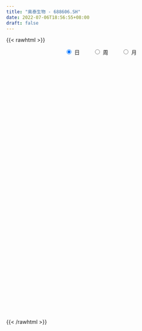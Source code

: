 ```yaml
---
title: "奥泰生物 - 688606.SH"
date: 2022-07-06T18:56:55+08:00
draft: false
---
```

{{< rawhtml >}}
    <div style="text-align: center">
        <label style="padding: 1rem;"><input style="margin-right: .5rem" type="radio" name="period" value="D" checked onclick="period_change(this)">日</label>
        <label style="padding: 1rem;"><input style="margin-right: .5rem" type="radio" name="period" value="W" onclick="period_change(this)">周</label>
        <label style="padding: 1rem;"><input style="margin-right: .5rem" type="radio" name="period" value="M" onclick="period_change(this)">月</label>
    </div>
    <div id="chart" style="height: 700px;"></div> 
    <script type="text/javascript">
        const D_v = [77863.54,44481.57,27690.95,18269.9,19081.33,10682.17,10440.01,10790.83,8600.91,8135.68,7998.18,9008.52,17616.69,9124.82,20195.65,33126.52,21041.0,20491.84,12759.3,8792.16,19188.55,34020.08,25991.73,28169.12,27549.24,14984.72,12639.24,14170.91,7393.79,6964.78,9552.42,6204.99,8744.3,11496.9,9933.05,6508.06,7370.12,7080.58,4887.42,4931.06,6567.89,8380.77,6653.48,13882.55,12127.02,8541.48,6606.06,9204.23,5767.66,7088.59,7048.76,4234.0,4208.55,8067.54,4037.28,3907.2,3448.57,6593.92,4471.33,4987.78,5238.61,3923.1,6496.86,13003.81,8377.25,12189.92,7938.81,6950.86,4792.63,3966.23,5059.62,3944.49,4123.0,4747.54,3652.48,4681.92,2436.34,2250.7,4403.44,3867.73,4541.06,5830.29,6277.67,5556.56,5419.99,3870.77,9557.28,8627.46,9802.61,7258.96,6218.01,4397.04,2674.12,2312.0,3123.04,3916.73,2751.47,4195.83,3247.25,3019.6,5003.76,11030.74,3283.39,3376.34,2969.74,3858.92,2714.56,4115.8,4416.92,2384.55,2006.4,1735.1,1916.59,1647.0,2480.98,1823.81,3526.49,2404.89,1948.05,4073.32,3094.58,4123.13,1419.17,1516.85,1905.66,4912.15,2020.32,4127.7,2159.32,1579.55,1660.84,2022.85,1814.64,1355.08,1347.53,1457.07,3740.72,2023.1,2972.91,1815.53,1463.76,1047.57,2988.04,2168.65,2329.46,4478.46,2693.61,5519.26,2690.33,2072.24,2879.51,1529.83,2544.96,2575.84,1876.84,3927.47,2208.24,1581.11,2329.7,1782.47,2124.78,3160.09,2592.32,6446.02,4810.6,6818.01,5994.17,3440.82,2778.39,2503.59,3087.03,2023.04,1433.1,1878.28,1445.17,1346.11,2385.86,1853.49,1505.84,1782.3,3371.69,28657.74,23632.57,12388.21,6491.73,4451.3,4048.74,4158.82,9339.13,6506.81,3172.79,7580.0,4953.53,20180.6,36261.1,56884.72,41602.1,36026.83,28328.1,35939.57,26208.36,31574.27,33799.09,32026.9,15618.69,12183.67,8795.81,12854.38,10810.07,10026.0,9304.88,15369.1,11130.62,16104.5,7925.43,5474.65,12697.26,8460.95,20710.74,17110.12,11648.83,8131.17,13114.47,32361.78,36781.93,18149.66,22947.0,18931.94,23738.57,13876.12,18168.03,14334.73,22369.64,36849.52,35612.23,16900.93,19958.24,14678.36,15677.98,14994.59,15972.16,8878.15,12867.93,12644.66,11859.96,7861.73,67624.55,44491.87,26349.95,20632.6,15334.04,16938.12,16369.34,18843.37,13760.85,30448.12,21017.72,11942.43,10392.89,12239.79,11870.49,9804.29,12523.38,14663.35,13007.3,28940.76,18745.58,15729.18,18491.32,12230.58,9561.11,11451.58,8051.38,9337.29,9373.08,9426.67,6221.0,6837.48,10922.88,15438.69,13242.57,7275.93,6923.2,5898.82,6803.01,5892.1,5557.26,7823.58,10318.77,11335.82,9169.01,5557.46,7800.55,7555.08,7586.85,6860.67,5009.91,5063.51,8553.27,8817.72,7806.3,9328.22,5685.67,7939.24,10419.58,5717.96,4729.15,4122.8,10024.95,6857.75,5733.74]
const D_histogram = [0.0,-1.4843988604,-2.9539011144,-3.6180950615,-4.2309742728,-4.4080728609,-4.156132106,-3.5707273873,-2.8939517082,-2.3610959716,-2.0150267198,-1.7612898881,-1.0456637638,-0.538981643,0.3844883795,1.8198498528,2.8278540276,2.926695337,2.9537421544,2.7438446885,3.0768625938,4.5604342374,5.5218855299,5.1281724652,3.4485722887,2.3674069295,1.1924956353,-0.2918166114,-1.1206627925,-1.7677259695,-1.70960281,-1.7102397356,-1.4202194175,-0.6996110787,-0.5545074123,-0.5869232031,-0.3504053513,-0.5312840887,-0.6478267965,-0.5773365306,-0.4915525252,-0.155775816,-0.0883503205,0.5708039047,1.062104112,1.1647504985,0.923224992,1.0508951347,1.0588193972,0.7546497692,0.3373757122,-0.134151998,-0.4129970082,-0.9148068621,-1.0882723252,-1.2243299583,-1.116419936,-0.6959729459,-0.4989485009,-0.2826734887,-0.3241255324,-0.2880788135,0.0008024674,0.5721325974,0.7467919764,1.0046686448,0.9389645099,0.6321834741,0.3663543074,0.23565786,0.091313226,-0.0018966795,-0.0320005455,-0.1370478866,-0.198371738,-0.3192448089,-0.3752898681,-0.3518089344,-0.1589345065,-0.0942742472,-0.1737776531,-0.4303355362,-0.8683152186,-1.0912958056,-1.0498328585,-0.9145165623,-0.3960847954,0.0260481877,0.6068654502,0.7620018339,0.6806655559,0.489563094,0.4076802172,0.3708138917,0.2356151746,0.0606501843,-0.0038468414,0.1504275715,0.1883336802,0.3046866087,0.537443119,-0.0196803888,-0.2978830621,-0.4096133159,-0.4044676165,-0.5092090881,-0.5702370763,-0.7027520417,-0.9430010753,-0.9584253567,-0.876527722,-0.7812365623,-0.6424747263,-0.4861051673,-0.3723755418,-0.2700633238,-0.2664471852,-0.1672826608,-0.1094120291,-0.2276267145,-0.3920565516,-0.4572390357,-0.5393572275,-0.5244480552,-0.4623501371,-0.6913268557,-0.8811189219,-1.2041483308,-1.2629872998,-1.1592082528,-0.9901249446,-0.9341359255,-0.7488125269,-0.5268091768,-0.3267141599,-0.20242601,0.1707895704,0.3629004112,0.6565149485,0.8168961348,0.9154087514,0.9327930361,0.7207917417,0.6227373505,0.6470485707,0.9795178229,1.0215190367,1.3836427405,1.5726409669,1.6249574693,1.4664575361,1.3288454002,1.2308466616,1.1810685692,1.1569645629,1.3288213573,1.3025874223,1.240583328,1.0793626341,1.0463793157,1.0580171147,1.1080027673,1.1111462251,1.2679419919,1.188931811,1.1696861125,1.138379326,0.8477560212,0.5534051664,0.2377018061,-0.2042886505,-0.6130913745,-0.7759632028,-0.7329022413,-0.6902651718,-0.6179231627,-0.4278765033,-0.4066148417,-0.3758221894,-0.4259671697,-0.3439151068,1.045329901,1.8429853811,1.6539373136,1.3133466653,0.8792312956,0.5387139289,0.3156042804,0.4961482846,0.3358058936,0.2432203355,-0.1204093786,-0.2401946485,0.570601228,2.754322253,5.5546461498,7.3803004033,7.7971238871,9.9952521558,10.223480968,6.8996297935,3.3981990199,0.5503074349,-2.6697448888,-4.8141351151,-6.3696200719,-7.1204218987,-7.3278693673,-7.3369314009,-7.2095573027,-6.6129412916,-5.7550094992,-5.1403952722,-4.9598051191,-4.5478084447,-4.0549714778,-3.2721497778,-2.6870419187,-1.7845363276,-0.9101303741,-0.8169634106,-0.5553328551,-0.6747272162,0.6443261617,2.3399734414,2.9744776146,3.3448167102,3.3942714473,3.8059941525,3.8682423845,3.1339426237,2.0580913046,1.8249973885,3.4760161755,3.4929416179,2.7786581793,1.3627620196,0.3178729286,-0.001998453,-0.2348523751,-1.2243096159,-1.7156337204,-1.7278633507,-1.8947137781,-1.9750193521,-0.1410186419,1.714664645,1.794774891,1.6471474804,1.4328771695,0.8618855875,0.2267403219,0.0538613532,-0.1266630023,-0.2754238436,0.2933808754,-0.3229206399,-0.5079204093,-0.7084850899,-1.3476568993,-1.9341525878,-2.4875782212,-3.1062103892,-3.0695195868,-2.299200413,-3.2274119251,-3.1935258005,-2.6902356987,-2.0342375465,-1.6402998071,-1.3088278949,-1.0545141105,-0.756743205,-0.6160122523,-0.6039349445,-0.7457803613,-0.8996611613,-0.9718344076,-0.6472865226,0.0935371373,0.1321462259,0.097161782,-0.0225422996,-0.1398809434,-0.1184408633,-0.1206373231,-0.0447229967,0.1209444002,0.5253600588,0.6064682571,0.4524960944,0.2884082949,0.2937650788,0.3609800721,0.2820163363,0.2368189802,0.2541822501,0.2665099295,0.491407788,0.4135198703,0.3481033231,0.2254927112,0.1839902101,0.1127561939,-0.10637649,-0.2711859953,-0.3071734409,-0.3332213967,-0.0439515541,0.0360490914,0.1427047952]
const D_fast = [0.0,-1.8554985755,-4.0634761081,-5.6321938205,-7.3028166001,-8.5819334034,-9.369025675,-9.6763028031,-9.723015051,-9.7804333074,-9.9381207355,-10.1247063759,-9.6704961924,-9.2985594824,-8.2789673651,-6.3886434285,-4.6736757469,-3.8431606032,-3.0776782472,-2.601614541,-1.4993809873,1.1242992157,3.4662218907,4.3545519422,3.5370948379,3.0477812111,2.1709938258,0.6137274262,-0.495284453,-1.5842791224,-1.9535566654,-2.3817535249,-2.4467880612,-1.9010824921,-1.8946056788,-2.0737522703,-1.9248357563,-2.2385355159,-2.5170349228,-2.5908787895,-2.6279829154,-2.3311501603,-2.2858122449,-1.4839570435,-0.7271308082,-0.3332967971,-0.3440160556,0.0463778707,0.3190069826,0.2034997969,-0.1294303321,-0.6344960418,-1.016590304,-1.7471018734,-2.1926354179,-2.6347755406,-2.8059705023,-2.5595167486,-2.4872294288,-2.3416227888,-2.4641062157,-2.5000792001,-2.2109973024,-1.496634023,-1.1352766499,-0.6262328204,-0.4571958277,-0.605930995,-0.7801715848,-0.8519535673,-0.9734698947,-1.0671539701,-1.1052579725,-1.2445672852,-1.3554840712,-1.5561683443,-1.7060358705,-1.7705071703,-1.6173663691,-1.5762746717,-1.6992224908,-2.063364258,-2.718422745,-3.2142272834,-3.4352225509,-3.5285353953,-3.1091248273,-2.6804797973,-1.9479461721,-1.6023093299,-1.5134792191,-1.5821909075,-1.5621537299,-1.5063165825,-1.5826115059,-1.7424139502,-1.8078726862,-1.6159913805,-1.5310018517,-1.338477271,-0.971359981,-1.533403586,-1.8860770248,-2.1002106076,-2.1961818123,-2.428225556,-2.6318128132,-2.940015789,-3.4160150915,-3.671045712,-3.8082800078,-3.9082979887,-3.9301548343,-3.895311567,-3.874675827,-3.83987944,-3.9028750976,-3.8455312385,-3.815013614,-3.9901349781,-4.2525789531,-4.4320711961,-4.6490286948,-4.7652315363,-4.8187211525,-5.2205295851,-5.6306013817,-6.2546678733,-6.6292536673,-6.8152766834,-6.8937246114,-7.0712695736,-7.0731493068,-6.9828482508,-6.864431774,-6.7907501266,-6.3748371536,-6.09200121,-5.6342579355,-5.2696527156,-4.9422879111,-4.6917053674,-4.7235087263,-4.6658787799,-4.479805417,-3.9024567091,-3.6050757361,-2.8970413472,-2.314882879,-1.8563270093,-1.6482125586,-1.4536133443,-1.2439004176,-0.9984113677,-0.7332742332,-0.2292120996,0.0702008211,0.3183425587,0.4269625234,0.6555740339,0.9317161116,1.2587024561,1.53963247,2.0134137349,2.2316365067,2.5048123364,2.7581003814,2.6794160819,2.5234165186,2.2671386099,1.7740759907,1.212000423,0.855137794,0.7149731952,0.5850439717,0.5029051901,0.5859827238,0.5055906749,0.4424277799,0.2857910072,0.2818642934,1.9324417764,3.1908436018,3.4152798627,3.4030258807,3.1887183349,2.9828794504,2.838670872,3.1432519473,3.0668610298,3.0350805555,2.6413484968,2.4615145647,3.4149607482,6.2872623365,10.4762477708,14.146977125,16.5130815806,21.2100228882,23.9941219425,22.3951782164,19.7432971978,17.0329824715,13.1454939256,9.7975699205,6.6496799458,4.1187726443,2.0793578338,0.23606295,-1.4389522775,-2.4955715893,-3.0763921716,-3.7468767627,-4.8062378894,-5.5311933261,-6.0520992287,-6.0873149731,-6.1739675937,-5.7175960845,-5.0707227245,-5.1817966137,-5.058999272,-5.3470754371,-3.8669405187,-1.5862998788,-0.2081763018,0.9983669713,1.8963895702,3.2596108136,4.2889196417,4.3381055368,3.7767770439,3.9999324749,6.5199553057,7.4101161526,7.3904972588,6.3152916041,5.3498707451,5.0294997503,4.7379327344,3.4423980897,2.522165555,2.0779700871,1.4374412152,0.8633808031,2.6621268529,4.946476301,5.4752802697,5.7394397293,5.8833887107,5.5278685256,4.9494083405,4.78999471,4.577804604,4.3601878018,5.0023377397,4.3053060643,3.9933261926,3.6156402396,2.6395542054,1.5695203699,0.3942001812,-1.0009845841,-1.7316736784,-1.5361546079,-3.2712191012,-4.0357144267,-4.2049832496,-4.057544484,-4.0736816963,-4.0694167579,-4.0787315012,-3.9701463969,-3.9834185073,-4.1223249356,-4.4506154428,-4.8294115331,-5.1445433813,-4.981817127,-4.2176091827,-4.1459635376,-4.1566575361,-4.2819971926,-4.4343060722,-4.4424762079,-4.4748319985,-4.4100984213,-4.2141949244,-3.678439251,-3.4457139884,-3.4865621275,-3.5785478533,-3.4997497997,-3.3422897884,-3.3507494401,-3.3367420511,-3.2558332187,-3.1768780569,-2.8291282514,-2.8036362016,-2.782026918,-2.8482643521,-2.8437693006,-2.8868142683,-3.1325410747,-3.3651470789,-3.4779278847,-3.5872811896,-3.3089992355,-3.2199863173,-3.0776544147]
const D_slow = [0.0,-0.3710997151,-1.1095749937,-2.0140987591,-3.0718423273,-4.1738605425,-5.212893569,-6.1055754158,-6.8290633429,-7.4193373358,-7.9230940157,-8.3634164877,-8.6248324287,-8.7595778394,-8.6634557446,-8.2084932814,-7.5015297745,-6.7698559402,-6.0314204016,-5.3454592295,-4.576243581,-3.4361350217,-2.0556636392,-0.7736205229,0.0885225492,0.6803742816,0.9784981904,0.9055440376,0.6253783395,0.1834468471,-0.2439538554,-0.6715137893,-1.0265686437,-1.2014714133,-1.3400982664,-1.4868290672,-1.574430405,-1.7072514272,-1.8692081263,-2.013542259,-2.1364303903,-2.1753743443,-2.1974619244,-2.0547609482,-1.7892349202,-1.4980472956,-1.2672410476,-1.0045172639,-0.7398124146,-0.5511499723,-0.4668060443,-0.5003440438,-0.6035932958,-0.8322950113,-1.1043630927,-1.4104455822,-1.6895505662,-1.8635438027,-1.9882809279,-2.0589493001,-2.1399806832,-2.2120003866,-2.2117997697,-2.0687666204,-1.8820686263,-1.6309014651,-1.3961603376,-1.2381144691,-1.1465258922,-1.0876114273,-1.0647831207,-1.0652572906,-1.073257427,-1.1075193986,-1.1571123332,-1.2369235354,-1.3307460024,-1.418698236,-1.4584318626,-1.4820004244,-1.5254448377,-1.6330287218,-1.8501075264,-2.1229314778,-2.3853896924,-2.614018833,-2.7130400318,-2.7065279849,-2.5548116224,-2.3643111639,-2.1941447749,-2.0717540014,-1.9698339471,-1.8771304742,-1.8182266805,-1.8030641345,-1.8040258448,-1.766418952,-1.7193355319,-1.6431638797,-1.5088031,-1.5137231972,-1.5881939627,-1.6905972917,-1.7917141958,-1.9190164678,-2.0615757369,-2.2372637473,-2.4730140161,-2.7126203553,-2.9317522858,-3.1270614264,-3.287680108,-3.4092063998,-3.5023002852,-3.5698161162,-3.6364279125,-3.6782485777,-3.7056015849,-3.7625082636,-3.8605224015,-3.9748321604,-4.1096714673,-4.2407834811,-4.3563710154,-4.5292027293,-4.7494824598,-5.0505195425,-5.3662663674,-5.6560684306,-5.9035996668,-6.1371336482,-6.3243367799,-6.4560390741,-6.5377176141,-6.5883241166,-6.545626724,-6.4549016212,-6.290772884,-6.0865488503,-5.8576966625,-5.6244984035,-5.444300468,-5.2886161304,-5.1268539877,-4.881974532,-4.6265947728,-4.2806840877,-3.887523846,-3.4812844786,-3.1146700946,-2.7824587446,-2.4747470792,-2.1794799369,-1.8902387961,-1.5580334568,-1.2323866012,-0.9222407692,-0.6524001107,-0.3908052818,-0.1263010031,0.1506996887,0.428486245,0.745471743,1.0427046957,1.3351262238,1.6197210554,1.8316600607,1.9700113523,2.0294368038,1.9783646412,1.8250917975,1.6311009968,1.4478754365,1.2753091435,1.1208283529,1.013859227,0.9122055166,0.8182499693,0.7117581769,0.6257794002,0.8871118754,1.3478582207,1.7613425491,2.0896792154,2.3094870393,2.4441655215,2.5230665916,2.6471036628,2.7310551362,2.79186022,2.7617578754,2.7017092132,2.8443595202,3.5329400835,4.921601621,6.7666767218,8.7159576935,11.2147707325,13.7706409745,15.4955484229,16.3450981778,16.4826750366,15.8152388144,14.6117050356,13.0193000176,11.239194543,9.4072272011,7.5729943509,5.7706050252,4.1173697023,2.6786173275,1.3935185095,0.1535672297,-0.9833848814,-1.9971277509,-2.8151651953,-3.486925675,-3.9330597569,-4.1605923504,-4.3648332031,-4.5036664169,-4.6723482209,-4.5112666805,-3.9262733201,-3.1826539165,-2.3464497389,-1.4978818771,-0.546383339,0.4206772572,1.2041629131,1.7186857392,2.1749350864,3.0439391302,3.9171745347,4.6118390795,4.9525295844,5.0319978166,5.0314982033,4.9727851095,4.6667077056,4.2377992755,3.8058334378,3.3321549933,2.8384001552,2.8031454948,3.231811656,3.6805053788,4.0922922489,4.4505115412,4.6659829381,4.7226680186,4.7361333569,4.7044676063,4.6356116454,4.7089568643,4.6282267043,4.5012466019,4.3241253295,3.9872111047,3.5036729577,2.8817784024,2.1052258051,1.3378459084,0.7630458051,-0.0438071761,-0.8421886263,-1.5147475509,-2.0233069375,-2.4333818893,-2.760588863,-3.0242173907,-3.2134031919,-3.367406255,-3.5183899911,-3.7048350814,-3.9297503718,-4.1727089737,-4.3345306043,-4.31114632,-4.2781097635,-4.253819318,-4.2594548929,-4.2944251288,-4.3240353446,-4.3541946754,-4.3653754246,-4.3351393245,-4.2037993098,-4.0521822455,-3.9390582219,-3.8669561482,-3.7935148785,-3.7032698605,-3.6327657764,-3.5735610313,-3.5100154688,-3.4433879864,-3.3205360394,-3.2171560719,-3.1301302411,-3.0737570633,-3.0277595108,-2.9995704623,-3.0261645848,-3.0939610836,-3.1707544438,-3.254059793,-3.2650476815,-3.2560354086,-3.2203592099]
const D_data = [['2021-03-25', 145.0, 173.94, 141.0, 229.98],['2021-03-26', 156.0, 150.68, 150.45, 162.99],['2021-03-29', 146.12, 140.96, 140.55, 148.35],['2021-03-30', 140.01, 142.4, 140.01, 147.8],['2021-03-31', 142.82, 136.06, 135.83, 143.3],['2021-04-01', 136.82, 135.39, 134.02, 137.75],['2021-04-02', 135.62, 136.86, 134.0, 136.89],['2021-04-06', 137.1, 139.4, 135.4, 140.85],['2021-04-07', 140.0, 140.45, 138.64, 141.6],['2021-04-08', 140.1, 138.8, 138.68, 140.45],['2021-04-09', 139.0, 135.99, 135.7, 139.0],['2021-04-12', 136.6, 133.78, 133.67, 137.55],['2021-04-13', 133.95, 139.86, 133.88, 141.61],['2021-04-14', 139.06, 138.68, 136.51, 140.88],['2021-04-15', 138.89, 146.48, 136.86, 149.8],['2021-04-16', 146.0, 158.98, 145.02, 172.0],['2021-04-19', 159.0, 161.0, 151.78, 163.75],['2021-04-20', 161.0, 153.9, 153.49, 168.5],['2021-04-21', 152.02, 154.79, 150.85, 157.5],['2021-04-22', 153.3, 152.8, 152.01, 155.99],['2021-04-23', 153.25, 161.57, 153.01, 163.99],['2021-04-26', 165.41, 183.42, 165.41, 191.88],['2021-04-27', 182.21, 187.17, 179.0, 191.85],['2021-04-28', 179.0, 175.8, 170.0, 179.99],['2021-04-29', 175.99, 157.45, 156.51, 176.0],['2021-04-30', 156.49, 159.85, 156.49, 164.71],['2021-05-06', 162.51, 154.1, 151.01, 163.6],['2021-05-07', 156.49, 143.5, 143.0, 156.49],['2021-05-10', 144.8, 144.98, 143.15, 147.76],['2021-05-11', 144.9, 142.15, 139.01, 144.9],['2021-05-12', 142.0, 147.99, 141.1, 149.18],['2021-05-13', 145.05, 145.97, 145.03, 148.3],['2021-05-14', 148.0, 149.02, 147.0, 152.33],['2021-05-17', 149.05, 156.15, 149.05, 157.8],['2021-05-18', 156.08, 150.6, 148.91, 156.08],['2021-05-19', 151.02, 148.02, 147.08, 151.92],['2021-05-20', 147.6, 151.35, 146.53, 152.52],['2021-05-21', 151.75, 145.68, 144.66, 151.99],['2021-05-24', 144.51, 144.95, 143.05, 146.99],['2021-05-25', 146.0, 146.4, 145.03, 147.69],['2021-05-26', 146.3, 146.29, 144.02, 147.46],['2021-05-27', 145.83, 150.0, 145.05, 150.07],['2021-05-28', 150.0, 147.32, 146.21, 150.7],['2021-05-31', 150.02, 156.6, 149.33, 157.4],['2021-06-01', 156.69, 158.0, 153.6, 158.55],['2021-06-02', 157.7, 155.4, 154.32, 157.7],['2021-06-03', 155.4, 151.35, 151.01, 155.54],['2021-06-04', 151.8, 156.3, 151.35, 157.75],['2021-06-07', 156.99, 155.89, 154.35, 158.2],['2021-06-08', 155.1, 151.81, 151.5, 156.73],['2021-06-09', 152.39, 148.8, 147.61, 152.72],['2021-06-10', 147.46, 145.72, 144.34, 147.46],['2021-06-11', 146.77, 145.8, 145.16, 147.09],['2021-06-15', 145.75, 140.25, 139.8, 145.75],['2021-06-16', 140.93, 141.59, 140.01, 142.8],['2021-06-17', 141.18, 140.11, 139.16, 142.4],['2021-06-18', 140.12, 141.93, 139.75, 142.1],['2021-06-21', 142.2, 146.3, 141.31, 147.28],['2021-06-22', 146.6, 144.42, 143.33, 147.5],['2021-06-23', 143.99, 145.18, 143.99, 146.88],['2021-06-24', 145.3, 141.88, 141.02, 145.3],['2021-06-25', 141.87, 142.28, 141.4, 142.89],['2021-06-28', 142.25, 145.9, 141.57, 146.84],['2021-06-29', 145.0, 151.7, 145.0, 153.58],['2021-06-30', 150.64, 149.0, 148.0, 151.7],['2021-07-01', 148.38, 151.67, 148.38, 155.87],['2021-07-02', 150.63, 148.7, 147.98, 153.7],['2021-07-05', 148.0, 145.11, 144.25, 148.8],['2021-07-06', 145.1, 144.3, 143.0, 146.35],['2021-07-07', 144.3, 145.0, 143.48, 146.31],['2021-07-08', 144.99, 144.06, 143.01, 146.36],['2021-07-09', 143.06, 143.94, 142.42, 145.46],['2021-07-12', 145.1, 144.23, 143.34, 145.95],['2021-07-13', 143.8, 142.7, 141.55, 144.87],['2021-07-14', 142.7, 142.5, 142.0, 144.55],['2021-07-15', 142.2, 140.88, 139.13, 142.29],['2021-07-16', 141.75, 140.75, 140.13, 141.75],['2021-07-19', 140.05, 141.17, 140.05, 141.48],['2021-07-20', 141.17, 143.47, 141.0, 143.85],['2021-07-21', 143.07, 142.25, 141.31, 143.49],['2021-07-22', 142.24, 140.08, 139.62, 142.25],['2021-07-23', 140.08, 136.48, 136.3, 140.65],['2021-07-26', 135.77, 131.55, 129.04, 135.77],['2021-07-27', 130.5, 131.38, 128.9, 135.54],['2021-07-28', 132.96, 133.02, 127.88, 134.84],['2021-07-29', 134.8, 133.53, 132.8, 134.8],['2021-07-30', 133.33, 139.2, 130.31, 140.49],['2021-08-02', 143.0, 140.01, 139.78, 147.5],['2021-08-03', 139.51, 144.6, 139.03, 145.5],['2021-08-04', 144.0, 141.46, 140.78, 144.0],['2021-08-05', 141.45, 138.95, 138.47, 143.85],['2021-08-06', 138.7, 137.0, 135.68, 139.6],['2021-08-09', 137.1, 137.7, 136.06, 139.7],['2021-08-10', 137.55, 137.98, 137.04, 138.5],['2021-08-11', 137.88, 136.26, 136.11, 137.88],['2021-08-12', 136.18, 134.78, 134.44, 136.73],['2021-08-13', 134.56, 135.28, 134.56, 137.19],['2021-08-16', 136.29, 138.07, 134.0, 139.58],['2021-08-17', 138.5, 137.02, 136.0, 138.95],['2021-08-18', 136.0, 138.38, 135.21, 138.46],['2021-08-19', 138.01, 140.9, 138.01, 141.28],['2021-08-20', 136.85, 130.11, 129.88, 136.85],['2021-08-23', 130.88, 130.99, 128.11, 131.52],['2021-08-24', 130.99, 131.5, 130.2, 132.4],['2021-08-25', 131.58, 132.1, 130.7, 132.99],['2021-08-26', 133.0, 129.82, 129.5, 133.0],['2021-08-27', 129.2, 129.2, 128.9, 130.61],['2021-08-30', 129.0, 126.96, 126.6, 129.2],['2021-08-31', 126.08, 123.6, 122.8, 127.49],['2021-09-01', 123.27, 124.59, 121.58, 125.59],['2021-09-02', 124.99, 124.85, 123.4, 125.0],['2021-09-03', 125.59, 124.4, 123.5, 125.59],['2021-09-06', 124.4, 124.55, 123.52, 125.3],['2021-09-07', 124.57, 124.64, 124.32, 124.96],['2021-09-08', 124.71, 124.0, 123.65, 125.49],['2021-09-09', 124.9, 123.68, 123.51, 124.9],['2021-09-10', 124.0, 122.0, 121.76, 124.0],['2021-09-13', 122.99, 122.78, 122.5, 123.8],['2021-09-14', 122.81, 122.05, 121.74, 123.37],['2021-09-15', 122.99, 119.01, 118.68, 122.99],['2021-09-16', 118.55, 116.87, 116.51, 119.28],['2021-09-17', 115.6, 116.59, 113.12, 117.55],['2021-09-22', 115.03, 115.0, 114.35, 116.59],['2021-09-23', 115.8, 115.01, 114.22, 115.91],['2021-09-24', 115.05, 114.8, 114.52, 116.98],['2021-09-27', 113.27, 109.6, 109.0, 113.27],['2021-09-28', 109.5, 107.66, 107.13, 109.6],['2021-09-29', 107.65, 103.06, 103.06, 108.1],['2021-09-30', 103.19, 103.6, 103.0, 104.8],['2021-10-08', 104.0, 104.0, 102.11, 104.69],['2021-10-11', 104.03, 103.87, 103.64, 105.35],['2021-10-12', 103.89, 101.43, 101.1, 103.91],['2021-10-13', 100.43, 102.14, 100.43, 102.55],['2021-10-14', 101.99, 102.28, 101.5, 102.98],['2021-10-15', 102.6, 101.88, 101.61, 102.6],['2021-10-18', 101.88, 100.66, 100.1, 101.88],['2021-10-19', 100.2, 104.18, 100.2, 105.89],['2021-10-20', 103.8, 102.73, 102.0, 103.8],['2021-10-21', 103.0, 104.82, 102.74, 105.76],['2021-10-22', 105.55, 104.09, 103.24, 105.55],['2021-10-25', 103.5, 103.86, 102.9, 104.56],['2021-10-26', 103.2, 103.08, 101.89, 103.8],['2021-10-27', 103.1, 99.55, 99.45, 103.5],['2021-10-28', 98.55, 99.91, 98.55, 101.69],['2021-10-29', 99.36, 101.01, 98.55, 101.68],['2021-11-01', 102.34, 105.78, 102.15, 106.1],['2021-11-02', 106.21, 103.28, 103.11, 106.21],['2021-11-03', 104.11, 108.72, 104.11, 110.0],['2021-11-04', 109.0, 108.65, 107.33, 109.34],['2021-11-05', 108.43, 108.35, 107.61, 109.41],['2021-11-08', 107.51, 106.19, 105.51, 108.74],['2021-11-09', 105.38, 106.35, 105.0, 107.36],['2021-11-10', 107.0, 106.86, 104.18, 107.8],['2021-11-11', 105.73, 107.7, 105.73, 108.1],['2021-11-12', 107.93, 108.47, 107.34, 108.55],['2021-11-15', 108.66, 112.08, 108.46, 113.18],['2021-11-16', 112.42, 110.85, 110.1, 112.42],['2021-11-17', 111.12, 111.03, 110.1, 111.5],['2021-11-18', 111.03, 110.0, 110.0, 111.98],['2021-11-19', 111.69, 111.86, 110.08, 112.42],['2021-11-22', 111.11, 113.17, 111.11, 113.6],['2021-11-23', 113.0, 114.69, 112.2, 115.76],['2021-11-24', 114.45, 115.18, 113.19, 115.84],['2021-11-25', 115.18, 118.58, 114.65, 119.87],['2021-11-26', 119.55, 116.95, 116.16, 120.58],['2021-11-29', 120.07, 118.55, 118.28, 123.99],['2021-11-30', 117.51, 119.4, 116.0, 120.4],['2021-12-01', 118.69, 116.32, 116.32, 118.95],['2021-12-02', 115.88, 115.52, 115.52, 118.5],['2021-12-03', 116.5, 114.2, 113.89, 116.5],['2021-12-06', 114.27, 110.86, 110.81, 114.85],['2021-12-07', 112.0, 108.91, 108.3, 112.0],['2021-12-08', 109.08, 110.13, 109.08, 110.88],['2021-12-09', 110.1, 112.0, 110.0, 113.0],['2021-12-10', 111.67, 111.85, 110.48, 112.02],['2021-12-13', 111.89, 112.18, 111.88, 112.97],['2021-12-14', 112.2, 114.1, 112.18, 114.6],['2021-12-15', 114.6, 112.36, 112.36, 114.9],['2021-12-16', 112.34, 112.43, 111.8, 113.0],['2021-12-17', 113.43, 111.15, 111.0, 113.43],['2021-12-20', 111.6, 112.68, 111.18, 114.46],['2021-12-21', 112.01, 133.45, 111.8, 135.22],['2021-12-22', 128.15, 133.29, 128.0, 138.68],['2021-12-23', 133.49, 124.2, 123.5, 134.97],['2021-12-24', 125.4, 122.33, 120.29, 125.85],['2021-12-27', 122.9, 120.25, 120.01, 123.5],['2021-12-28', 120.39, 120.23, 118.26, 121.48],['2021-12-29', 121.54, 120.87, 119.33, 123.3],['2021-12-30', 121.88, 126.51, 121.88, 127.78],['2021-12-31', 126.26, 123.01, 122.58, 127.31],['2022-01-04', 123.01, 123.8, 122.13, 125.8],['2022-01-05', 123.0, 119.61, 117.55, 124.3],['2022-01-06', 118.51, 121.6, 118.51, 121.93],['2022-01-07', 121.6, 135.67, 121.6, 139.59],['2022-01-10', 149.98, 162.8, 149.98, 162.8],['2022-01-11', 169.0, 188.0, 154.66, 195.36],['2022-01-12', 179.41, 194.37, 173.3, 200.6],['2022-01-13', 194.4, 190.0, 181.0, 206.04],['2022-01-14', 189.0, 228.0, 189.0, 228.0],['2022-01-17', 225.0, 219.8, 213.0, 235.91],['2022-01-18', 212.0, 175.84, 175.84, 212.0],['2022-01-19', 166.66, 161.5, 159.0, 172.0],['2022-01-20', 161.97, 156.39, 154.98, 172.99],['2022-01-21', 156.7, 136.71, 135.01, 156.7],['2022-01-24', 135.1, 134.8, 132.03, 138.15],['2022-01-25', 135.98, 129.62, 129.53, 137.98],['2022-01-26', 132.7, 129.76, 128.2, 134.79],['2022-01-27', 130.64, 129.64, 126.6, 133.27],['2022-01-28', 129.0, 126.86, 124.75, 131.75],['2022-02-07', 126.6, 124.0, 121.02, 127.77],['2022-02-08', 123.61, 127.0, 123.01, 127.41],['2022-02-09', 126.11, 129.74, 122.29, 131.47],['2022-02-10', 128.45, 126.6, 126.05, 133.0],['2022-02-11', 126.6, 119.37, 118.59, 126.6],['2022-02-14', 118.3, 120.0, 117.6, 122.89],['2022-02-15', 121.8, 119.8, 118.21, 121.8],['2022-02-16', 120.61, 123.61, 117.7, 126.66],['2022-02-17', 123.4, 122.0, 121.66, 124.69],['2022-02-18', 122.02, 127.69, 120.4, 133.0],['2022-02-21', 129.52, 130.5, 126.0, 132.0],['2022-02-22', 128.0, 122.03, 122.03, 128.33],['2022-02-23', 123.0, 123.92, 122.03, 124.88],['2022-02-24', 123.6, 118.38, 116.01, 126.3],['2022-02-25', 119.01, 139.0, 119.0, 141.96],['2022-02-28', 138.74, 152.5, 136.0, 155.77],['2022-03-01', 152.05, 147.15, 145.0, 152.05],['2022-03-02', 144.99, 148.71, 137.0, 153.66],['2022-03-03', 149.93, 148.26, 147.0, 155.54],['2022-03-04', 147.12, 156.8, 146.02, 163.8],['2022-03-07', 156.6, 156.78, 153.8, 162.0],['2022-03-08', 155.63, 147.9, 141.4, 158.78],['2022-03-09', 146.0, 141.0, 136.36, 150.69],['2022-03-10', 145.2, 149.85, 139.0, 154.0],['2022-03-11', 150.0, 179.82, 146.98, 179.82],['2022-03-14', 179.98, 167.16, 158.0, 182.0],['2022-03-15', 160.51, 159.23, 156.99, 169.3],['2022-03-16', 158.0, 147.0, 139.88, 161.85],['2022-03-17', 147.0, 146.36, 145.01, 155.38],['2022-03-18', 148.0, 152.59, 143.03, 153.0],['2022-03-21', 158.0, 152.8, 150.13, 158.0],['2022-03-22', 155.0, 140.1, 139.58, 155.88],['2022-03-23', 137.58, 141.78, 137.3, 144.0],['2022-03-24', 141.62, 145.61, 138.1, 151.8],['2022-03-25', 144.2, 142.24, 142.0, 146.99],['2022-03-28', 144.1, 141.54, 140.0, 146.41],['2022-03-29', 169.85, 169.85, 169.85, 169.85],['2022-03-30', 201.19, 181.2, 178.55, 201.19],['2022-03-31', 180.0, 166.1, 161.87, 187.96],['2022-04-01', 164.38, 165.0, 162.0, 169.54],['2022-04-06', 169.7, 165.03, 164.51, 169.91],['2022-04-07', 164.0, 160.0, 159.07, 165.08],['2022-04-08', 160.0, 157.03, 155.58, 164.77],['2022-04-11', 158.43, 161.42, 156.25, 164.6],['2022-04-12', 165.58, 161.01, 153.52, 167.9],['2022-04-13', 159.89, 161.02, 157.17, 164.49],['2022-04-14', 162.1, 171.83, 159.01, 179.6],['2022-04-15', 169.78, 157.5, 157.3, 171.19],['2022-04-18', 157.9, 161.05, 155.63, 163.38],['2022-04-19', 161.66, 159.95, 157.09, 163.8],['2022-04-20', 160.69, 151.94, 151.5, 161.88],['2022-04-21', 152.01, 148.49, 147.0, 154.99],['2022-04-22', 148.29, 144.49, 143.45, 149.9],['2022-04-25', 144.49, 138.6, 138.18, 146.79],['2022-04-26', 139.24, 143.0, 137.5, 147.88],['2022-04-27', 141.32, 152.38, 138.5, 152.43],['2022-04-28', 141.88, 128.49, 123.17, 141.88],['2022-04-29', 129.0, 135.48, 128.9, 136.96],['2022-05-05', 136.27, 140.29, 134.04, 142.88],['2022-05-06', 138.0, 143.2, 136.81, 150.88],['2022-05-09', 143.01, 140.97, 139.81, 146.66],['2022-05-10', 140.8, 140.6, 137.53, 141.78],['2022-05-11', 140.98, 139.86, 139.3, 144.37],['2022-05-12', 139.0, 140.73, 138.61, 142.37],['2022-05-13', 140.74, 138.93, 137.56, 143.0],['2022-05-16', 139.97, 136.75, 136.39, 141.72],['2022-05-17', 136.76, 133.41, 130.69, 136.76],['2022-05-18', 134.0, 131.25, 131.0, 134.0],['2022-05-19', 130.13, 130.33, 127.09, 130.68],['2022-05-20', 131.66, 134.73, 131.0, 135.77],['2022-05-23', 137.32, 142.0, 136.0, 144.6],['2022-05-24', 142.49, 134.79, 133.85, 144.6],['2022-05-25', 135.5, 133.36, 131.66, 135.9],['2022-05-26', 133.6, 131.3, 129.18, 133.6],['2022-05-27', 132.0, 130.01, 129.02, 132.88],['2022-05-30', 129.0, 130.77, 126.9, 130.77],['2022-05-31', 131.31, 129.81, 128.2, 132.94],['2022-06-01', 129.88, 130.3, 128.65, 132.0],['2022-06-02', 130.19, 131.49, 128.22, 131.56],['2022-06-06', 133.0, 135.68, 132.0, 135.95],['2022-06-07', 131.58, 132.81, 129.36, 134.81],['2022-06-08', 134.05, 129.52, 128.59, 134.05],['2022-06-09', 128.58, 128.27, 128.13, 130.73],['2022-06-10', 126.0, 129.65, 125.55, 130.76],['2022-06-13', 129.05, 130.35, 127.59, 131.55],['2022-06-14', 128.9, 128.22, 125.02, 130.33],['2022-06-15', 128.18, 128.0, 128.0, 129.94],['2022-06-16', 128.02, 128.4, 127.32, 130.25],['2022-06-17', 127.58, 128.13, 125.71, 128.66],['2022-06-20', 128.05, 131.26, 126.88, 131.57],['2022-06-21', 131.99, 127.76, 126.36, 131.99],['2022-06-22', 128.46, 127.38, 127.01, 130.7],['2022-06-23', 127.91, 125.94, 124.8, 127.98],['2022-06-24', 125.96, 126.24, 125.53, 127.44],['2022-06-27', 126.31, 125.25, 124.91, 126.89],['2022-06-28', 125.5, 122.18, 120.07, 126.19],['2022-06-29', 122.16, 121.23, 121.22, 124.17],['2022-06-30', 121.01, 121.62, 120.66, 122.59],['2022-07-01', 121.5, 120.86, 120.38, 122.26],['2022-07-04', 122.45, 124.91, 120.7, 125.65],['2022-07-05', 124.57, 122.82, 121.82, 124.58],['2022-07-06', 123.11, 123.27, 122.35, 124.85]]
const W_v = [122345.11,86164.36,35525.6,89072.2,82272.85,130714.89,26810.15,38860.28,42388.71,31420.62,50361.34,28347.56,19460.59,25214.74,48006.65,24713.83,19641.28,20893.22,30682.27,36304.08,14777.36,26497.18,16202.95,14658.77,11394.87,15643.97,4841.68,13219.49,1579.55,8200.94,12009.33,9997.48,17453.9,11406.98,11828.99,19133.81,21534.98,9866.62,8873.6,74541.94,28504.8,35886.92,199102.85,159548.19,60262.62,61935.1,55269.03,82366.37,120549.1,105598.04,102827.74,65357.49,158188.06,52904.76,100439.4,56249.89,87880.37,34220.5,50631.94,42781.11,48779.21,26075.95,44181.61,32076.02,40191.18,32928.73,22616.44]
const W_histogram = [0.0,-0.881960114,-1.4420330225,-0.2450171756,0.6892364158,1.1331955588,0.3103393646,0.1315883223,-0.199804082,-0.2912296377,0.2416294807,-0.1058740306,-0.5636026551,-0.7958282485,-0.4853521884,-0.5633721796,-0.7793262611,-1.1375609231,-1.117516842,-1.1728615762,-1.2392516295,-1.5264308334,-1.6615996988,-1.9388692439,-2.1330883462,-2.4523011817,-2.5965147701,-3.21808854,-3.3586589247,-3.343542224,-2.9476852234,-2.6648161277,-1.7965404154,-1.0635284783,-0.2426151948,0.6994023165,1.1660189333,1.3330721379,1.4058683985,2.1707197201,2.654209997,3.6944893938,10.1051530469,7.8045808103,5.3440968038,3.0507952444,1.9845029467,1.9294648184,2.9209253995,4.8428079209,4.0292372861,2.6118450428,2.9973410828,2.5246958758,2.0718279928,0.790112013,-0.6904503969,-1.1487891769,-1.7049465796,-2.2849069552,-2.877361512,-3.044362128,-3.1408779348,-3.1605753622,-3.1475008909,-3.3301208693,-3.1210954762]
const W_fast = [0.0,-1.1024501425,-2.0230313066,-0.8872697536,0.2192929418,0.9465509745,0.2012796214,0.0554256597,-0.3259177651,-0.4901507303,0.1031157583,-0.2708562607,-0.8694855489,-1.3006682044,-1.1115301914,-1.3303932275,-1.7411788742,-2.383803767,-2.6431388965,-2.9916990247,-3.3679019853,-4.0366888976,-4.5872576877,-5.3492445438,-6.0767357326,-7.0090238636,-7.8023661444,-9.2284620494,-10.2086971653,-11.0294660206,-11.3705303258,-11.753865262,-11.3347246536,-10.867594836,-10.1073353513,-8.9904672609,-8.2323459107,-7.7320246716,-7.3077613114,-6.0002300598,-4.8531872836,-2.8892855384,6.0476663764,5.6982393424,4.5737795369,3.0431767886,2.4730102275,2.9003383039,4.6220302348,7.7546147365,7.9483534231,7.1839224406,8.3187537513,8.4772825132,8.5423716285,7.4581836518,5.8050086427,5.0594725685,4.0770785209,2.9258914065,1.6140964717,0.6860053237,-0.1957299668,-1.0055712347,-1.7793719861,-2.7945221818,-3.3657706579]
const W_slow = [0.0,-0.2204900285,-0.5809982841,-0.642252578,-0.469943474,-0.1866445843,-0.1090597432,-0.0761626626,-0.1261136831,-0.1989210925,-0.1385137224,-0.16498223,-0.3058828938,-0.5048399559,-0.626178003,-0.7670210479,-0.9618526132,-1.2462428439,-1.5256220544,-1.8188374485,-2.1286503559,-2.5102580642,-2.9256579889,-3.4103752999,-3.9436473864,-4.5567226819,-5.2058513744,-6.0103735094,-6.8500382406,-7.6859237966,-8.4228451024,-9.0890491343,-9.5381842382,-9.8040663578,-9.8647201565,-9.6898695773,-9.398364844,-9.0650968095,-8.7136297099,-8.1709497799,-7.5073972806,-6.5837749322,-4.0574866705,-2.1063414679,-0.770317267,-0.0076184558,0.4885072808,0.9708734854,1.7011048353,2.9118068156,3.9191161371,4.5720773978,5.3214126685,5.9525866374,6.4705436356,6.6680716389,6.4954590396,6.2082617454,5.7820251005,5.2107983617,4.4914579837,3.7303674517,2.945147968,2.1550041275,1.3681289047,0.5355986874,-0.2446751816]
const W_data = [['2021-03-26', 145.0, 150.68, 141.0, 229.98],['2021-04-02', 146.12, 136.86, 134.0, 148.35],['2021-04-09', 137.1, 135.99, 135.4, 141.6],['2021-04-16', 136.6, 158.98, 133.67, 172.0],['2021-04-23', 159.0, 161.57, 150.85, 168.5],['2021-04-30', 165.41, 159.85, 156.49, 191.88],['2021-05-07', 162.51, 143.5, 143.0, 163.6],['2021-05-14', 144.8, 149.02, 139.01, 152.33],['2021-05-21', 149.05, 145.68, 144.66, 157.8],['2021-05-28', 144.51, 147.32, 143.05, 150.7],['2021-06-04', 150.02, 156.3, 149.33, 158.55],['2021-06-11', 156.99, 145.8, 144.34, 158.2],['2021-06-18', 145.75, 141.93, 139.16, 145.75],['2021-06-25', 142.2, 142.28, 141.02, 147.5],['2021-07-02', 142.25, 148.7, 141.57, 155.87],['2021-07-09', 148.0, 143.94, 142.42, 148.8],['2021-07-16', 145.1, 140.75, 139.13, 145.95],['2021-07-23', 140.05, 136.48, 136.3, 143.85],['2021-07-30', 135.77, 139.2, 127.88, 140.49],['2021-08-06', 143.0, 137.0, 135.68, 147.5],['2021-08-13', 137.1, 135.28, 134.44, 139.7],['2021-08-20', 136.29, 130.11, 129.88, 141.28],['2021-08-27', 130.88, 129.2, 128.11, 133.0],['2021-09-03', 129.0, 124.4, 121.58, 129.2],['2021-09-10', 124.4, 122.0, 121.76, 125.49],['2021-09-17', 122.99, 116.59, 113.12, 123.8],['2021-09-24', 115.03, 114.8, 114.22, 116.98],['2021-09-30', 113.27, 103.6, 103.0, 113.27],['2021-10-08', 104.0, 104.0, 102.11, 104.69],['2021-10-15', 104.03, 101.88, 100.43, 105.35],['2021-10-22', 101.88, 104.09, 100.1, 105.89],['2021-10-29', 103.5, 101.01, 98.55, 104.56],['2021-11-05', 102.34, 108.35, 102.15, 110.0],['2021-11-12', 107.51, 108.47, 104.18, 108.74],['2021-11-19', 108.66, 111.86, 108.46, 113.18],['2021-11-26', 111.11, 116.95, 111.11, 120.58],['2021-12-03', 120.07, 114.2, 113.89, 123.99],['2021-12-10', 114.27, 111.85, 108.3, 114.85],['2021-12-17', 111.89, 111.15, 111.0, 114.9],['2021-12-24', 111.6, 122.33, 111.18, 138.68],['2021-12-31', 122.9, 123.01, 118.26, 127.78],['2022-01-07', 123.01, 135.67, 117.55, 139.59],['2022-01-14', 149.98, 228.0, 149.98, 228.0],['2022-01-21', 225.0, 136.71, 135.01, 235.91],['2022-01-28', 135.1, 126.86, 124.75, 138.15],['2022-02-11', 126.6, 119.37, 118.59, 133.0],['2022-02-18', 118.3, 127.69, 117.6, 133.0],['2022-02-25', 129.52, 139.0, 116.01, 141.96],['2022-03-04', 138.74, 156.8, 136.0, 163.8],['2022-03-11', 156.6, 179.82, 136.36, 179.82],['2022-03-18', 179.98, 152.59, 139.88, 182.0],['2022-03-25', 158.0, 142.24, 137.3, 158.0],['2022-04-01', 144.1, 165.0, 140.0, 201.19],['2022-04-08', 169.7, 157.03, 155.58, 169.91],['2022-04-15', 158.43, 157.5, 153.52, 179.6],['2022-04-22', 157.9, 144.49, 143.45, 163.8],['2022-04-29', 144.49, 135.48, 123.17, 152.43],['2022-05-06', 136.27, 143.2, 134.04, 150.88],['2022-05-13', 143.01, 138.93, 137.53, 146.66],['2022-05-20', 139.97, 134.73, 127.09, 141.72],['2022-05-27', 137.32, 130.01, 129.02, 144.6],['2022-06-02', 129.0, 131.49, 126.9, 132.94],['2022-06-10', 133.0, 129.65, 125.55, 135.95],['2022-06-17', 129.05, 128.13, 125.02, 131.55],['2022-06-24', 128.05, 126.24, 124.8, 131.99],['2022-07-01', 126.31, 120.86, 120.07, 126.89],['2022-07-08', 122.45, 123.27, 120.7, 125.65]]
const M_v = [187387.29,358707.7199999999,153362.31,137379.6,116059.33,102314.29,51226.06,31787.3,72635.86,130509.76,454800.58,236352.43,489388.5499999999,323824.37,189107.87,158635.58,26739.24]
const M_histogram = [0.0,1.5182222222,2.1793590377,1.9860594026,1.1224231483,-0.4887945523,-2.7638027853,-4.2182375807,-3.7336001636,-2.9937107854,-2.1104811349,0.2116881715,2.5451778725,1.9356195224,1.1012087698,0.0062756876,-0.5665980337]
const M_fast = [0.0,1.8977777778,3.1037543526,3.4069695682,2.8239391011,1.0905227624,-1.8754361669,-4.3844303575,-4.8331929814,-4.8417312995,-4.4861219327,-2.1110305834,0.8587535857,0.7331001162,0.173991556,-0.9193726042,-1.633895834]
const M_slow = [0.0,0.3795555556,0.924395315,1.4209101656,1.7015159527,1.5793173146,0.8883666183,-0.1661927768,-1.0995928177,-1.8480205141,-2.3756407978,-2.3227187549,-1.6864242868,-1.2025194062,-0.9272172138,-0.9256482919,-1.0672978003]
const M_data = [['2021-03-31', 145.0, 136.06, 135.83, 229.98],['2021-04-30', 136.82, 159.85, 133.67, 191.88],['2021-05-31', 162.51, 156.6, 139.01, 163.6],['2021-06-30', 156.69, 149.0, 139.16, 158.55],['2021-07-30', 148.38, 139.2, 127.88, 155.87],['2021-08-31', 143.0, 123.6, 122.8, 147.5],['2021-09-30', 123.27, 103.6, 103.0, 125.59],['2021-10-29', 104.0, 101.01, 98.55, 105.89],['2021-11-30', 102.34, 119.4, 102.15, 123.99],['2021-12-31', 118.69, 123.01, 108.3, 138.68],['2022-01-28', 123.01, 126.86, 117.55, 235.91],['2022-02-28', 126.6, 152.5, 116.01, 155.77],['2022-03-31', 152.05, 166.1, 136.36, 201.19],['2022-04-29', 164.38, 135.48, 123.17, 179.6],['2022-05-31', 136.27, 129.81, 126.9, 150.88],['2022-06-30', 129.88, 121.62, 120.07, 135.95],['2022-07-29', 121.5, 123.27, 120.38, 125.65]]
        const D_a = [null,null,null,null,null,null,null,null,null,null,null,133.67,null,null,null,null,null,null,null,null,null,191.88,null,null,null,null,null,null,null,139.01,null,null,null,157.8,null,null,null,null,143.05,null,null,null,null,null,158.55,null,null,null,null,null,null,null,null,null,null,139.16,null,null,null,null,null,null,null,null,null,155.87,null,null,null,null,null,null,null,null,null,null,null,null,null,null,null,null,null,null,127.88,null,null,null,null,null,null,null,139.7,null,null,null,null,null,null,null,null,null,null,null,null,null,null,null,null,null,null,null,null,null,null,null,null,null,null,null,null,null,null,null,null,null,null,null,null,null,null,null,null,null,null,null,null,null,null,null,null,null,null,98.55,null,null,null,null,null,null,null,null,null,null,null,null,null,null,null,null,null,null,null,null,null,123.99,null,null,null,null,null,108.3,null,null,null,null,null,null,null,null,null,null,138.68,null,null,null,null,null,null,null,null,117.55,null,null,null,null,null,null,null,235.91,null,null,null,null,null,null,null,null,null,null,null,null,null,null,null,null,null,null,null,null,null,null,116.01,null,null,null,null,null,null,null,null,null,null,null,182.0,null,null,null,null,null,null,137.3,null,null,null,null,201.19,null,null,null,null,null,null,153.52,null,null,null,null,163.8,null,null,null,null,null,null,123.17,null,null,null,null,null,144.37,null,null,null,null,null,null,null,null,null,null,null,null,126.9,null,null,null,135.95,null,null,null,null,null,null,null,null,null,null,null,null,null,null,null,120.07,null,null,null,null,null,null]
const W_a = [null,null,null,133.67,null,null,null,null,null,null,158.55,null,null,null,null,null,null,null,null,null,null,null,null,null,null,null,null,null,null,null,null,98.55,null,null,null,null,null,null,null,null,null,null,null,235.91,null,null,null,null,null,null,null,null,null,null,null,null,123.17,null,null,null,null,null,null,null,null,null,null]
const M_a = [null,null,null,null,null,null,null,98.55,null,null,null,null,201.19,null,null,null,null]
        const D_b = [[{ coord: ['2021-04-12', 157.8] }, { coord: ['2021-08-09', 139.01] }],[{ coord: ['2021-10-28', 123.99] }, { coord: ['2022-02-24', 108.3] }],[{ coord: ['2022-03-14', 182.0] }, { coord: ['2022-04-19', 153.52] }],[{ coord: ['2022-04-28', 135.95] }, { coord: ['2022-06-06', 126.9] }]]
const W_b = [[{ coord: ['2021-04-16', 158.55] }, { coord: ['2022-01-21', 133.67] }]]
const M_b = []
    </script>
{{< /rawhtml >}}